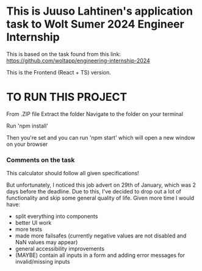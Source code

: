 # This is Juuso Lahtinen's application task to Wolt Sumer 2024 Engineer Internship

This is based on the task found from this link: https://github.com/woltapp/engineering-internship-2024

This is the Frontend (React + TS) version. 

# TO RUN THIS PROJECT

From .ZIP file
Extract the folder
Navigate to the folder on your terminal

Run 'npm install'

Then you're set and you can run 'npm start'
which will open a new window on your browser

### Comments on the task

This calculator should follow all given specifications!

But unfortunately, I noticed this job advert on 29th of January, which was 2 days before the deadline. Due to this,
I've decided to drop out a lot of functionality and skip some general quality of life. Given more time I would have:
- split everything into components
- better UI work
- more tests
- made more failsafes (currently negative values are not disabled and NaN values may appear)
- general accessibility improvements
- (MAYBE) contain all inputs in a form and adding error messages for invalid/missing inputs
